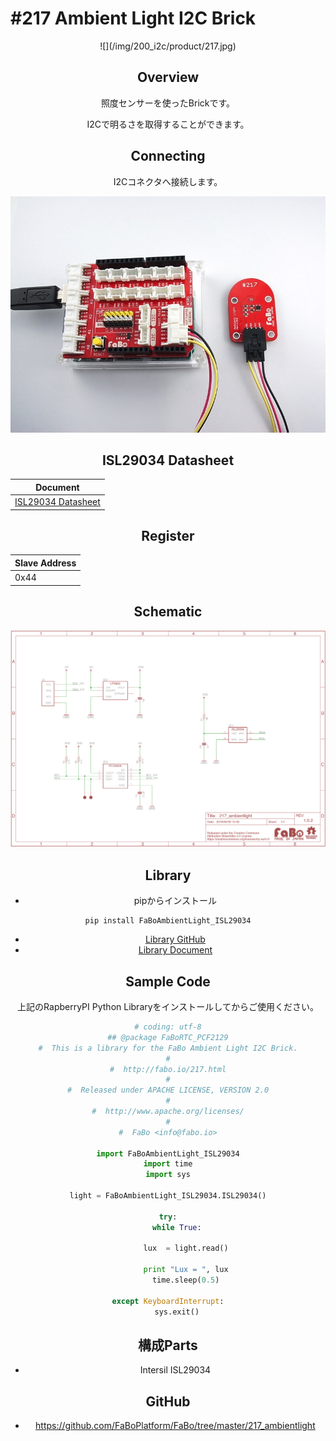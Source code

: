 # #217 Ambient Light I2C Brick

<center>![](/img/200_i2c/product/217.jpg)
<!--COLORME-->

## Overview
照度センサーを使ったBrickです。

I2Cで明るさを取得することができます。

## Connecting
I2Cコネクタへ接続します。

![](/img/200_i2c/connect/217_ambientlight_connect.jpg)

## ISL29034 Datasheet
| Document |
| -- |
| [ISL29034 Datasheet](http://www.intersil.com/content/dam/Intersil/documents/isl2/isl29034.pdf) |

## Register
| Slave Address |
| -- |
| 0x44 |

## Schematic
![](/img/200_i2c/schematic/217_ambientlight.png)

## Library

- pipからインストール
```
pip install FaBoAmbientLight_ISL29034
```
- [Library GitHub](https://github.com/FaBoPlatform/FaBoAmbientLight-ISL29034-Python)
- [Library Document](http://fabo.io/doxygen/FaBoAmbientLight-ISL29034-Python/)

## Sample Code

上記のRapberryPI Python Libraryをインストールしてからご使用ください。

```python
# coding: utf-8
## @package FaBoRTC_PCF2129
#  This is a library for the FaBo Ambient Light I2C Brick.
#
#  http://fabo.io/217.html
#
#  Released under APACHE LICENSE, VERSION 2.0
#
#  http://www.apache.org/licenses/
#
#  FaBo <info@fabo.io>

import FaBoAmbientLight_ISL29034
import time
import sys

light = FaBoAmbientLight_ISL29034.ISL29034()

try:
    while True:

        lux  = light.read()

        print "Lux = ", lux
        time.sleep(0.5)

except KeyboardInterrupt:
    sys.exit()
```

## 構成Parts
- Intersil ISL29034

## GitHub
- https://github.com/FaBoPlatform/FaBo/tree/master/217_ambientlight

